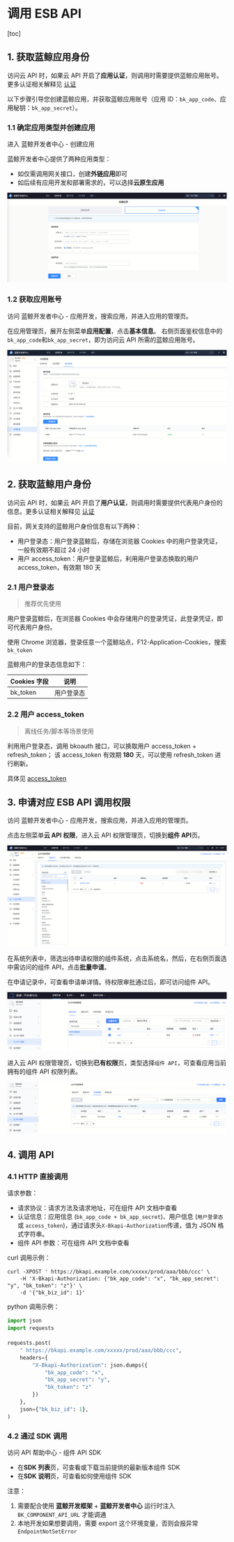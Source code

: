 # 调用 ESB API

[toc]

## 1. 获取蓝鲸应用身份

访问云 API 时，如果云 API 开启了**应用认证**，则调用时需要提供蓝鲸应用账号。更多认证相关解释见 [认证](../Explanation/authorization.md)

以下步骤引导您创建蓝鲸应用，并获取蓝鲸应用账号（应用 ID：`bk_app_code`、应用秘钥：`bk_app_secret`）。

### 1.1 确定应用类型并创建应用

进入 蓝鲸开发者中心 - 创建应用

蓝鲸开发者中心提供了两种应用类型：
- 如仅需调用网关接口，创建**外链应用**即可
- 如后续有应用开发和部署需求的，可以选择**云原生应用**

![image.png](./media/call-esb-api-01.png)

### 1.2 获取应用账号

访问 蓝鲸开发者中心 - 应用开发，搜索应用，并进入应用的管理页。

在应用管理页，展开左侧菜单**应用配置**，点击**基本信息**。
右侧页面鉴权信息中的`bk_app_code`和`bk_app_secret`，即为访问云 API 所需的蓝鲸应用账号。

![image.png](./media/call-esb-api-02.png)

## 2. 获取蓝鲸用户身份

访问云 API 时，如果云 API 开启了**用户认证**，则调用时需要提供代表用户身份的信息。更多认证相关解释见 [认证](../Explanation/authorization.md)

目前，网关支持的蓝鲸用户身份信息有以下两种：
- 用户登录态：用户登录蓝鲸后，存储在浏览器 Cookies 中的用户登录凭证，一般有效期不超过 24 小时
- 用户 access_token：用户登录蓝鲸后，利用用户登录态换取的用户 access_token，有效期 180 天

### 2.1 用户登录态

> 推荐优先使用

用户登录蓝鲸后，在浏览器 Cookies 中会存储用户的登录凭证，此登录凭证，即可代表用户身份。

使用 Chrome 浏览器，登录任意一个蓝鲸站点，F12-Application-Cookies，搜索`bk_token`

蓝鲸用户的登录态信息如下：

| Cookies 字段 | 说明 |
|--------------|------|
| bk_token | 用户登录态 |

### 2.2 用户 access_token

> 离线任务/脚本等场景使用

利用用户登录态，调用 bkoauth 接口，可以换取用户 access_token + refresh_token；
该 access_token 有效期 **180** 天，可以使用 refresh_token 进行刷新。

具体见 [access_token](../Explanation/access-token.md)

## 3. 申请对应 ESB API 调用权限

访问 蓝鲸开发者中心 - 应用开发，搜索应用，并进入应用的管理页。

点击左侧菜单**云 API 权限**，进入云 API 权限管理页，切换到**组件 API**页。

![image.png](./media/call-esb-api-04.png)

在系统列表中，筛选出待申请权限的组件系统，点击系统名，然后，在右侧页面选中需访问的组件 API，点击**批量申请**。

在申请记录中，可查看申请单详情。待权限审批通过后，即可访问组件 API。

![image.png](./media/call-esb-api-05.png)

进入云 API 权限管理页，切换到**已有权限**页，类型选择`组件 API`，可查看应用当前拥有的组件 API 权限列表。

![image.png](./media/call-esb-api-06.png)

## 4. 调用 API

### 4.1 HTTP 直接调用

请求参数：

- 请求协议：请求方法及请求地址，可在组件 API 文档中查看
- 认证信息：应用信息 (`bk_app_code + bk_app_secret`)、用户信息 (`用户登录态` 或 `access_token`)，通过请求头`X-Bkapi-Authorization`传递，值为 JSON 格式字符串。
- 组件 API 参数：可在组件 API 文档中查看

curl 调用示例：
```shell
curl -XPOST ' https://bkapi.example.com/xxxxx/prod/aaa/bbb/ccc' \
    -H 'X-Bkapi-Authorization: {"bk_app_code": "x", "bk_app_secret": "y", "bk_token": "z"}' \
    -d '{"bk_biz_id": 1}'
```

python 调用示例：

```python
import json
import requests

requests.post(
    " https://bkapi.example.com/xxxxx/prod/aaa/bbb/ccc",
    headers={
        "X-Bkapi-Authorization": json.dumps({
            "bk_app_code": "x",
            "bk_app_secret": "y",
            "bk_token": "z"
        })
    },
    json={"bk_biz_id": 1},
)
```

### 4.2 通过 SDK 调用

访问  API 帮助中心 - 组件 API SDK

- 在**SDK 列表**页，可查看或下载当前提供的最新版本组件 SDK
- 在**SDK 说明**页，可查看如何使用组件 SDK


注意：
1. 需要配合使用 **蓝鲸开发框架** + **蓝鲸开发者中心** 运行时注入 `BK_COMPONENT_API_URL` 才能调通
2. 本地开发如果想要调用，需要 export 这个环境变量，否则会报异常 `EndpointNotSetError`
